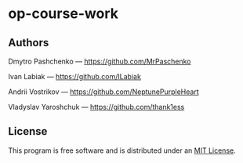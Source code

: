 # op-course-work

## Authors
Dmytro Pashchenko — https://github.com/MrPaschenko

Ivan Labiak — https://github.com/ILabiak

Andrii Vostrikov — https://github.com/NeptunePurpleHeart

Vladyslav Yaroshchuk — https://github.com/thank1ess

## License
This program is free software and is distributed under an [MIT License](https://github.com/MrPaschenko/op-course-work/blob/master/LICENSE).
